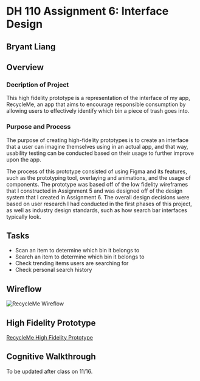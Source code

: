 # DH 110 Assignment 6: Interface Design
## Bryant Liang

## Overview

### Decription of Project
This high fidelity prototype is a representation of the interface of my app, RecycleMe, an app that aims to encourage responsible consumption by allowing users to effectively identify which bin a piece of trash goes into. 

### Purpose and Process
The purpose of creating high-fidelity prototypes is to create an interface that a user can imagine themselves using in an actual app, and that way, usability testing can be conducted based on their usage to further improve upon the app. 

The process of this prototype consisted of using Figma and its features, such as the prototyping tool, overlaying and animations, and the usage of components. The prototype was based off of the low fidelity wireframes that I constructed in Assignment 5 and was designed off of the design system that I created in Assignment 6. The overall design decisions were based on user research I had conducted in the first phases of this project, as well as industry design standards, such as how search bar interfaces typically look. 

## Tasks
* Scan an item to determine which bin it belongs to
* Search an item to determine which bin it belongs to
* Check trending items users are searching for
* Check personal search history 

## Wireflow
![RecycleMe Wireflow](https://user-images.githubusercontent.com/79380837/202057358-253dc044-ab96-4bbf-a1e6-b68eacc53da7.png)

## High Fidelity Prototype
[RecycleMe High Fidelity Prototype](https://www.figma.com/file/b4tsjB8PaExoRTbiJYrs09/User-Interface?node-id=186%3A1477&t=fosFwZatOz4MFj0K-0)

## Cognitive Walkthrough
To be updated after class on 11/16.

 
